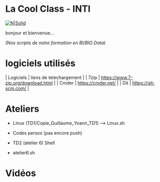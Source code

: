 # La Cool Class - INTI 

[![N|Solid](https://github.com/LaCoolClass-INTI/Scripts-formation/blob/cbc48707beea62aff3722cd341fa546d30a04100/Images-readme/LOGO%20CLCL.png)](https://sites.google.com/view/lacoolclass/accueil)




bonjour et bienvenue...



_(Nos scripts de notre formation en BI/BIG Data)_

# logiciels utilisés

| Logiciels | liens de telechargement |
| 7zip  | https://www.7-zip.org/download.html |
| Cmder | https://cmder.net/ |
| Git | https://git-scm.com/ | 


# Ateliers

- Linux 
(TD1/Copie_Guillaume_Yoann_TD1) --> Linux.sh

- Codes persos 
(pas encore push)

- TD2 (atelier 6) Shell

- atelier6.sh

# Vidéos 

